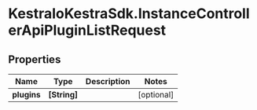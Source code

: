 # KestraIoKestraSdk.InstanceControllerApiPluginListRequest

## Properties

Name | Type | Description | Notes
------------ | ------------- | ------------- | -------------
**plugins** | **[String]** |  | [optional] 


